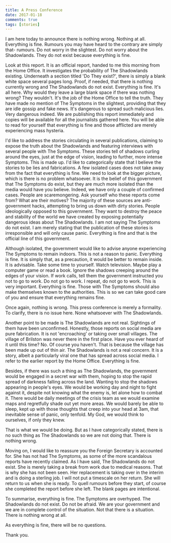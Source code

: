 ```yaml
---   
title: A Press Conference  
date: 2017-01-18
comments: true  
tags: [stories]  
---  
```


I am here today to announce there is nothing wrong. Nothing at all. Everything is fine. Rumours you may have heard to the contrary are simply that- rumours. Do not worry in the slightest. Do not worry about the Shadowlands. They do not exist because everything is fine.  
<!--more-->  

Look at this report. It is an official report, handed to me this morning from the Home Office. It investigates the probability of The Shadowlands existing. Underneath a section titled 'Do They exist?', there is simply a blank white space several pages long. Proof, if needed, that there is nothing currently wrong and The Shadowlands do not exist. Everything is fine. It's all here. Why would they leave a large blank space if there was nothing wrong? They wouldn't. It's the job of the Home Office to tell the truth. They have made no mention of The Symptoms in the slightest, providing that they are idle gossip and fake news. It's dangerous to spread such malicious lies. Very dangerous indeed. We are publishing this report immediately and copies will be available for all the journalists gathered here. You will be able to read for yourself that everything is fine and those afflicted are merely experiencing mass hysteria.  

I'd like to address the stories circulating in several publications, claiming to expose the truth about the Shadowlands and featuring interviews with several people with The Symptoms. These stories tell of shadows curling around the eyes, just at the edge of vision, leading to further, more intense Symptoms. This is made up. I'd like to categorically state that I believe the stories to be lies and fabrications. A few isolated cases does not take away from the fact that everything is fine. We need to look at the bigger picture, which is there is no problem whatsoever. It is the belief of this government that The Symptoms do exist, but they are much more isolated than the media would have you believe. Indeed, we have only a couple of confirmed cases. People are scaremongering. Ask yourself who these reports come from? What are their motives? The majority of these sources are anti-government hacks, attempting to bring us down with dirty stories. People ideologically opposed to this government. They want to destroy the peace and stability of the world we have created by exposing potentially dangerous ideas about The Shadowlands. I am not saying The Symptoms do not exist. I am merely stating that the publication of these stories is irresponsible and will only cause panic. Everything is fine and that is the official line of this government.  

Although isolated, the government would like to advise anyone experiencing The Symptoms to remain indoors. This is not a reason to panic. Everything is fine. It is simply that, as a precaution, it would be better to remain inside. It is advisable. Take some time to yourself. Watch television. Maybe play a computer game or read a book. Ignore the shadows creeping around the edges of your vision. If work calls, tell them the government instructed you not to go to work. Do not go to work. I repeat, do not go to work. This is very important. Everything is fine. Those with The Symptoms should also make themselves known to the authorities. This is so we can take good care of you and ensure that everything remains fine.  

Once again, nothing is wrong. This press conference is merely a formality. To clarify, there is no issue here. None whatsoever with The Shadowlands.  

Another point to be made is The Shadowlands are not real. Sightings of them have been unconfirmed. Honestly, those reports on social media are pure fabrication.  It is not 'encroaching' or taking over small villages. The village of Brilston was never there in the first place. Have you ever heard of it until this time? No. Of course you haven't. That is because the village has been made up out of thin air. The Shadowlands is not a real concern. It is a story, albeit a particularly viral one that has spread across social media. I refer to the earlier report by the Home Office. Everything is fine.  

Besides, if there was such a thing as The Shadowlands, the government would be engaged in a secret war with them, hoping to stop the rapid spread of darkness falling across the land. Wanting to stop the shadows appearing in people's eyes. We would be working day and night to fight against it, despite not knowing what the enemy is, let alone how to combat it. There would be daily meetings of the crisis team as we would examine maps and regretfully shade out yet more areas. We would barely be able to sleep, kept up with those thoughts that creep into your head at 3am, that inevitable sense of panic, only tenfold. My God, we would think to ourselves, if only they knew.  

That is what we would be doing. But as I have categorically stated, there is no such thing as The Shadowlands so we are not doing that. There is nothing wrong.  

Moving on, I would like to reassure you the Foreign Secretary is accounted for. She has not had The Symptoms, as some of the more scandalous reports have recently claimed. As I have said, The Shadowlands do not exist. She is merely taking a break from work due to medical reasons. That is why she has not been seen. Her replacement is taking over in the interim and is doing a sterling job. I will not put a timescale on her return. She will return to us when she is ready. To quell rumours before they start, of course she completed the report before she left. The blank pages are intentional.  

To summarise, everything is fine. The Symptoms are overhyped. The Shadowlands do not exist. Do not be afraid. We are your government and we are in complete control of the situation. Not that there is a situation. There is nothing wrong at all.  

As everything is fine, there will be no questions.  

Thank you.  
